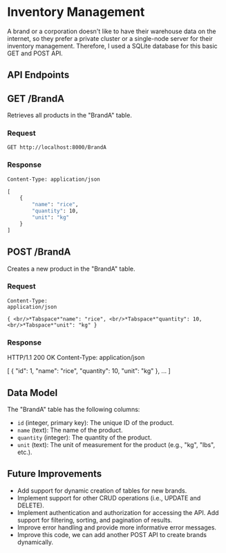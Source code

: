 # Inventory Management

A brand or a corporation doesn't like to have their warehouse data on the internet, so they prefer a private cluster or a single-node server for their inventory management. Therefore, I used a SQLite database for this basic GET and POST API.

## API Endpoints

## GET /BrandA

Retrieves all products in the \"BrandA\"
table.

### Request

`GET http://localhost:8000/BrandA`

### Response

```HTTP/1.1 200 OK <br/>
Content-Type: application/json

[
    {
        "name": "rice",
        "quantity": 10,
        "unit": "kg"
    }
]
```

## POST /BrandA

Creates a new product in the \"BrandA\" table.

### Request

```POST http://localhost:8000/BrandA
Content-Type:
application/json

{ <br/>*Tabspace*"name": "rice", <br/>*Tabspace*"quantity": 10, <br/>*Tabspace*"unit": "kg" }
```

### Response

HTTP/1.1 200 OK Content-Type: application/json

\[ { \"id\": 1, \"name\": \"rice\", \"quantity\": 10, \"unit\": \"kg\"
}, \... \]

## Data Model

The \"BrandA\" table has the following columns:

- `id` (integer, primary key): The unique ID of the product.
- `name` (text): The name of the product.
- `quantity` (integer): The quantity of the
  product.
- `unit` (text): The unit of measurement for the product (e.g., \"kg\", \"lbs\", etc.).

## Future Improvements

- Add support for dynamic
  creation of tables for new brands.
- Implement support for other CRUD
  operations (i.e., UPDATE and DELETE).
- Implement authentication and
  authorization for accessing the API. Add support for filtering, sorting,
  and pagination of results.
- Improve error handling and provide more
  informative error messages.
- Improve this code, we can add another POST API to create brands dynamically.
